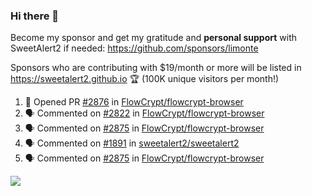 ### Hi there 👋

Become my sponsor and get my gratitude and **personal support** with SweetAlert2 if needed: https://github.com/sponsors/limonte

Sponsors who are contributing with $19/month or more will be listed in https://sweetalert2.github.io 🏆 (100K unique visitors per month!)

<!--START_SECTION:activity-->
1. 💪 Opened PR [#2876](https://github.com//FlowCrypt/flowcrypt-browser/pull/2876) in [FlowCrypt/flowcrypt-browser](https://github.com//FlowCrypt/flowcrypt-browser)
2. 🗣 Commented on [#2822](https://github.com//FlowCrypt/flowcrypt-browser/issues/2822) in [FlowCrypt/flowcrypt-browser](https://github.com//FlowCrypt/flowcrypt-browser)
3. 🗣 Commented on [#2875](https://github.com//FlowCrypt/flowcrypt-browser/issues/2875) in [FlowCrypt/flowcrypt-browser](https://github.com//FlowCrypt/flowcrypt-browser)
4. 🗣 Commented on [#1891](https://github.com//sweetalert2/sweetalert2/issues/1891) in [sweetalert2/sweetalert2](https://github.com//sweetalert2/sweetalert2)
5. 🗣 Commented on [#2875](https://github.com//FlowCrypt/flowcrypt-browser/issues/2875) in [FlowCrypt/flowcrypt-browser](https://github.com//FlowCrypt/flowcrypt-browser)
<!--END_SECTION:activity-->

![](https://github-readme-stats.vercel.app/api?username=limonte&theme=vue&show_icons=true)
